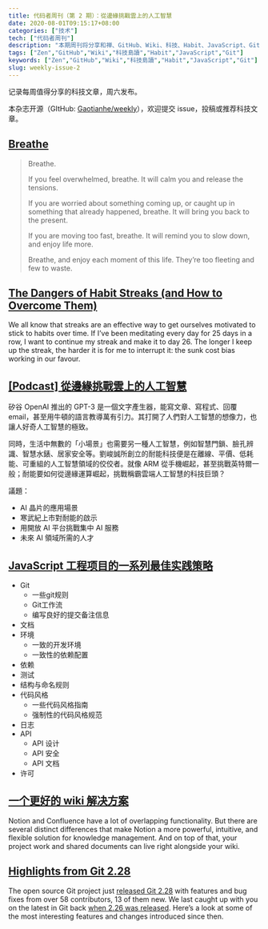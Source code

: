 ```yaml
---
title: 代码者周刊（第 2 期）：從邊緣挑戰雲上的人工智慧
date: 2020-08-01T09:15:17+08:00
categories: ["技术"]
tech: ["代码者周刊"]
description: "本期周刊将分享和禅、GitHub、Wiki、科技、Habit、JavaScript、Git 有关的文章"
tags: ["Zen","GitHub","Wiki","科技島讀","Habit","JavaScript","Git"]
keywords: ["Zen","GitHub","Wiki","科技島讀","Habit","JavaScript","Git"]
slug: weekly-issue-2
---
```


记录每周值得分享的科技文章，周六发布。

本杂志开源（GItHub: [Gaotianhe/weekly](https://github.com/Gaotianhe/weekly)），欢迎提交 issue，投稿或推荐科技文章。

## [Breathe](https://zenhabits.net/more)

> Breathe.
> 
> If you feel overwhelmed, breathe. It will calm you and release the tensions.
> 
> If you are worried about something coming up, or caught up in something that already happened, breathe. It will bring you back to the present.
> 
> If you are moving too fast, breathe. It will remind you to slow down, and enjoy life more.
> 
> Breathe, and enjoy each moment of this life. They’re too fleeting and few to waste.

## [The Dangers of Habit Streaks (and How to Overcome Them)](https://dotheopposite.substack.com/p/do-the-opposite-69)

We all know that streaks are an effective way to get ourselves motivated to stick to habits over time. If I’ve been meditating every day for 25 days in a row, I want to continue my streak and make it to day 26. The longer I keep up the streak, the harder it is for me to interrupt it: the sunk cost bias working in our favour. 

## [[Podcast] 從邊緣挑戰雲上的人工智慧](https://daodu.tech/07-27-2020-from-edge-computing-challenge-cloud-ai)

矽谷 OpenAI 推出的 GPT-3 是一個文字產生器，能寫文章、寫程式、回覆 email，甚至用牛頓的語言教導萬有引力。其打開了人們對人工智慧的想像力，也讓人好奇人工智慧的極致。

同時，生活中無數的「小場景」也需要另一種人工智慧，例如智慧門鎖、臉孔辨識、智慧水錶、居家安全等。劉峻誠所創立的耐能科技便是在離線、平價、低耗能、可重組的人工智慧領域的佼佼者。就像 ARM 從手機崛起，甚至挑戰英特爾一般；耐能要如何從邊緣運算崛起，挑戰稱霸雲端人工智慧的科技巨頭？

議題：
- AI 晶片的應用場景
- 寒武紀上市對耐能的啟示
- 用開放 AI 平台挑戰集中 AI 服務
- 未來 AI 領域所需的人才

## [JavaScript 工程项目的一系列最佳实践策略](https://github.com/elsewhencode/project-guidelines/blob/master/README-zh.md)

- Git
  - 一些git规则
  - Git工作流
  - 编写良好的提交备注信息
- 文档
- 环境
  - 一致的开发环境
  - 一致性的依赖配置
- 依赖
- 测试
- 结构与命名规则
- 代码风格
  - 一些代码风格指南
  - 强制性的代码风格规范
- 日志
- API
  - API 设计
  - API 安全
  - API 文档
- 许可

## [一个更好的 wiki 解决方案](https://www.notion.so/Notion-vs-Confluence-7acab95931994a909c4edf6345b8a11d)

Notion and Confluence have a lot of overlapping functionality. But there are several distinct differences that make Notion a more powerful, intuitive, and flexible solution for knowledge management. And on top of that, your project work and shared documents can live right alongside your wiki.

## [Highlights from Git 2.28](https://github.blog/2020-07-27-highlights-from-git-2-28/)

The open source Git project just [released Git 2.28](https://lore.kernel.org/git/xmqq5za8hpir.fsf@gitster.c.googlers.com/) with features and bug fixes from over 58 contributors, 13 of them new. We last caught up with you on the latest in Git back [when 2.26 was released](https://github.blog/2020-03-22-highlights-from-git-2-26/). Here’s a look at some of the most interesting features and changes introduced since then.